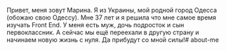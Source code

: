  Привет, меня зовут Марина. Я из Украины, мой родной город Одесса (обожаю свою Одессу). Мне 37 лет и я решила что мне самое время изучать Front End. У меня есть муж, дочь подросток и сын первоклассник. А сейчас мы ещё переехали в другую страну и начинаем новую жизнь с нуля. Да прибудут со мной силы!# about-me